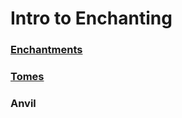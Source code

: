 # Intro to Enchanting

### [Enchantments](/enchanting/enchantments)

### [Tomes](/enchanting/tomes)

### Anvil